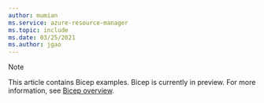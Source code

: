 ```yaml
---
author: mumian
ms.service: azure-resource-manager
ms.topic: include
ms.date: 03/25/2021
ms.author: jgao
---
```


> [!NOTE]
> This article contains Bicep examples.  Bicep is currently in preview. For more information, see [Bicep overview](../articles/azure-resource-manager/templates/bicep-overview.md).
